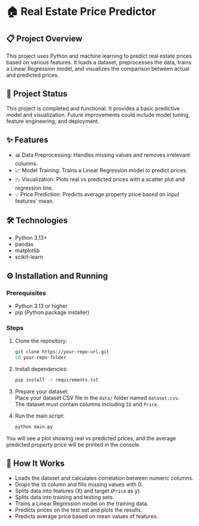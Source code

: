 # 🏠 Real Estate Price Predictor

## 📋 Project Overview
This project uses Python and machine learning to predict real estate prices based on various features. It loads a dataset, preprocesses the data, trains a Linear Regression model, and visualizes the comparison between actual and predicted prices.

## 🚧 Project Status
This project is completed and functional. It provides a basic predictive model and visualization. Future improvements could include model tuning, feature engineering, and deployment.

## ✨ Features
- 📊 Data Preprocessing: Handles missing values and removes irrelevant columns.
- 📈 Model Training: Trains a Linear Regression model to predict prices.
- 📉 Visualization: Plots real vs predicted prices with a scatter plot and regression line.
- 💡 Price Prediction: Predicts average property price based on input features' mean.

## 🛠️ Technologies
- Python 3.13+
- pandas
- matplotlib
- scikit-learn

## ⚙️ Installation and Running

### Prerequisites
- Python 3.13 or higher
- pip (Python package installer)

### Steps

1. Clone the repository:
    ```bash
    git clone https://your-repo-url.git
    cd your-repo-folder
    ```

2. Install dependencies:
    ```bash
    pip install -r requirements.txt
    ```

3. Prepare your dataset:  
   Place your dataset CSV file in the `data/` folder named `dataset.csv`.  
   The dataset must contain columns including `ID` and `Price`.

4. Run the main script:
    ```bash
    python main.py
    ```

You will see a plot showing real vs predicted prices, and the average predicted property price will be printed in the console.

## 🔗 How It Works
- Loads the dataset and calculates correlation between numeric columns.
- Drops the `ID` column and fills missing values with 0.
- Splits data into features (X) and target (`Price` as y).
- Splits data into training and testing sets.
- Trains a Linear Regression model on the training data.
- Predicts prices on the test set and plots the results.
- Predicts average price based on mean values of features.
